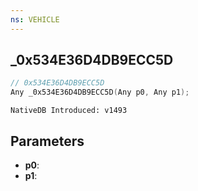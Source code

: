 ```yaml
---
ns: VEHICLE
---
```

## _0x534E36D4DB9ECC5D

```c
// 0x534E36D4DB9ECC5D
Any _0x534E36D4DB9ECC5D(Any p0, Any p1);
```

```
NativeDB Introduced: v1493
```

## Parameters
* **p0**:
* **p1**:
